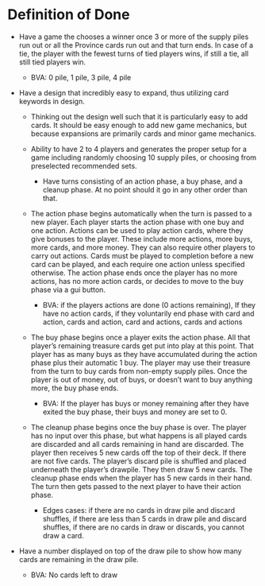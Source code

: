 # Definition of Done

* Have a game the chooses a winner once 3 or more of the supply piles run out
  or all the Province cards run out and that turn ends. In case of a tie, the
  player with the fewest turns of tied players wins, if still a tie, all still
  tied players win.	

    * BVA: 0 pile, 1 pile, 3 pile, 4 pile
	
* Have a design that incredibly easy to expand, thus utilizing card keywords in
  design.
  
    * Thinking out the design well such that it is particularly easy to add
      cards. It should be easy enough to add new game mechanics, but because
      expansions are primarily cards and minor game mechanics.
	 
    * Ability to have 2 to 4 players and generates the proper setup for a game
      including randomly choosing 10 supply piles, or choosing from preselected
      recommended sets.

        * Have turns consisting of an action phase, a buy phase, and a cleanup
          phase.  At no point should it go in any other order than that.
	
    * The action phase begins automatically when the turn is passed to a new
      player. Each player starts the action phase with one buy and one action.
      Actions can be used to play action cards, where they give bonuses to the
      player. These include more actions, more buys, more cards, and more
      money.  They can also require other players to carry out actions. Cards
      must be played to completion before a new card can be played, and each
      require one action unless specified otherwise. The action phase ends once
      the player has no more actions, has no more action cards, or decides to
      move to the buy phase via a gui button.
	
        * BVA: if the players actions are done (0 actions remaining), If they
          have no action cards, if they voluntarily end phase with card and
          action, cards and action, card and actions, cards and actions
	
    * The buy phase begins once a player exits the action phase. All that
      player’s remaining treasure cards get put into play at this point. That
      player has as many buys as they have accumulated during the action phase
      plus their automatic 1 buy. The player may use their treasure from the
      turn to buy cards from non-empty supply piles. Once the player is out of
      money, out of buys, or doesn’t want to buy anything more, the buy phase
      ends.
	
        * BVA: If the player has buys or money remaining after they have exited
          the buy phase, their buys and money are set to 0.
	
    * The cleanup phase begins once the buy phase is over. The player has no
      input over this phase, but what happens is all played cards are discarded
      and all cards remaining in hand are discarded. The player then receives 5
      new cards off the top of their deck. If there are not five cards. The
      player’s discard pile is shuffled and placed underneath the player’s
      drawpile. They then draw 5 new cards. The cleanup phase ends when the
      player has 5 new cards in their hand. The turn then gets passed to the
      next player to have their action phase.
	
        * Edges cases: if there are no cards in draw pile and discard shuffles,
          if there are less than 5 cards in draw pile and discard shuffles, if
          there are no cards in draw or discards, you cannot draw a card.
	
* Have a number displayed on top of the draw pile to show how many cards are
   remaining in the draw pile.
	
	* BVA: No cards left to draw
